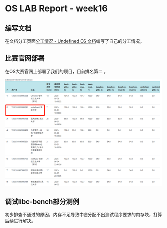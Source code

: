 # OS LAB Report - week16

## 编写文档

在文档分工页面[分工情况 - Undefined OS 文档](https://undefined-os.github.io/doc/experience/work/)编写了自己的分工情况。

## 比赛官网部署

在OS大赛官网上部署了我们的项目，目前排名第二 。

![rank](/image/rank.png)

## 调试libc-bench部分测例

初步排查不通过的原因，内存不足导致中途分配不出测试程序要求的内存块，打算后续进行解决。
